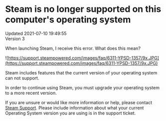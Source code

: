 # Steam is no longer supported on this computer's operating system
Updated 2021-07-10 19:49:55  
Version 3  

When launching Steam, I receive this error. What does this mean?  
  
![https://support.steampowered.com/images/faq/6311-YPSD-1357/9x.JPG](https://support.steampowered.com/images/faq/6311-YPSD-1357/9x.JPG)  
  
Steam includes features that the current version of your operating system can not support.  
  
In order to continue using Steam, you must upgrade your operating system to a more recent version.  
  
If you are unsure or would like more information or help, please contact [Steam Support](https://help.steampowered.com/en/wizard/HelpWithSteamIssue/?issueid=707). Please include information about what your current Operating System version you are using is in the support ticket.